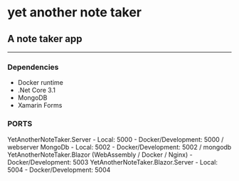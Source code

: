 # yet another note taker

## A note taker app
----


### Dependencies
- Docker runtime
- .Net Core 3.1
- MongoDB
- Xamarin Forms


### PORTS
YetAnotherNoteTaker.Server
    - Local: 5000
    - Docker/Development: 5000 / webserver
MongoDb
    - Local: 5002
    - Docker/Development: 5002 / mongodb
YetAnotherNoteTaker.Blazor (WebAssembly / Docker / Nginx)
    - Docker/Development: 5003
YetAnotherNoteTaker.Blazor.Server
    - Local: 5004
    - Docker/Development: 5004